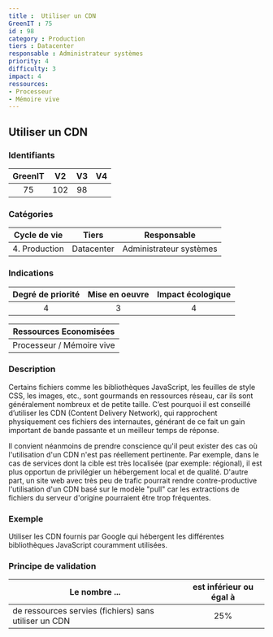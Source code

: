 ```yaml
---
title :  Utiliser un CDN
GreenIT : 75 
id : 98
category : Production
tiers : Datacenter
responsable : Administrateur systèmes
priority: 4
difficulty: 3
impact: 4
ressources:
- Processeur
- Mémoire vive
---
```


## Utiliser un CDN

### Identifiants

| GreenIT |  V2  |  V3  |  V4  |
|:-------:|:----:|:----:|:----:|
|  75    | 102  | 98  |      |

### Catégories

| Cycle de vie |  Tiers  |  Responsable  |
|:---------:|:----:|:----:|
| 4. Production | Datacenter | Administrateur systèmes |

### Indications

| Degré de priorité |      Mise en oeuvre       |  Impact écologique    |
|:-------------------:|:-------------------------:|:---------------------:|
| 4 | 3 | 4 |

|Ressources Economisées                                      |
|:----------------------------------------------------------:|
|  Processeur / Mémoire vive  |

### Description

Certains fichiers comme les bibliothèques JavaScript, les feuilles de style CSS, les images, etc., sont gourmands en ressources réseau, car ils sont généralement nombreux et de petite taille. C’est pourquoi il est conseillé d’utiliser les CDN (Content Delivery Network), qui rapprochent physiquement ces fichiers des internautes, générant de ce fait un gain important de bande passante et un meilleur temps de réponse.

Il convient néanmoins de prendre conscience qu'il peut exister des cas où l'utilisation d'un CDN n'est pas réellement pertinente. Par exemple, dans le cas de services dont la cible est très localisée (par exemple: régional), il est plus opportun de privilégier un hébergement local et de qualité. D'autre part, un site web avec très peu de trafic pourrait rendre contre-productive l'utilisation d'un CDN basé sur le modèle "pull" car les extractions de fichiers du serveur d'origine pourraient être trop fréquentes.

### Exemple

Utiliser les CDN fournis par Google qui hébergent les différentes bibliothèques JavaScript couramment utilisées.

### Principe de validation

| Le nombre ...     | est inférieur ou égal à   |  
|-------------------|:-------------------------:|
| de ressources servies (fichiers) sans utiliser un CDN | 25%  |
